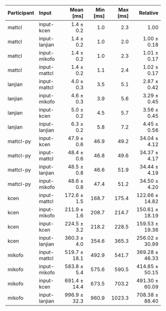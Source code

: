 | Participant | Input | Mean [ms] | Min [ms] | Max [ms] | Relative |
|:---|:---|---:|---:|---:|---:|
| mattcl | input-kcen | 1.4 ± 0.2 | 1.0 | 2.3 | 1.00 |
| mattcl | input-lanjian | 1.4 ± 0.2 | 1.0 | 2.0 | 1.00 ± 0.18 |
| mattcl | input-mikofo | 1.4 ± 0.2 | 1.0 | 2.3 | 1.01 ± 0.17 |
| mattcl | input-mattcl | 1.4 ± 0.2 | 1.1 | 2.4 | 1.02 ± 0.17 |
| lanjian | input-mattcl | 4.0 ± 0.3 | 3.5 | 5.1 | 2.87 ± 0.42 |
| lanjian | input-mikofo | 4.6 ± 0.3 | 3.9 | 5.6 | 3.29 ± 0.45 |
| lanjian | input-kcen | 5.0 ± 0.2 | 4.5 | 5.7 | 3.56 ± 0.45 |
| lanjian | input-lanjian | 6.3 ± 0.2 | 5.8 | 7.2 | 4.45 ± 0.56 |
| mattcl-py | input-kcen | 47.9 ± 0.6 | 46.9 | 49.2 | 34.04 ± 4.12 |
| mattcl-py | input-mattcl | 48.4 ± 0.6 | 46.8 | 49.6 | 34.37 ± 4.17 |
| mattcl-py | input-lanjian | 48.5 ± 0.8 | 46.6 | 51.9 | 34.44 ± 4.19 |
| mattcl-py | input-mikofo | 48.6 ± 0.8 | 47.4 | 51.2 | 34.50 ± 4.20 |
| kcen | input-mattcl | 172.6 ± 1.5 | 168.7 | 175.4 | 122.66 ± 14.82 |
| kcen | input-mikofo | 211.9 ± 1.6 | 208.7 | 214.7 | 150.61 ± 18.19 |
| kcen | input-kcen | 224.5 ± 3.2 | 218.2 | 228.5 | 159.53 ± 19.36 |
| kcen | input-lanjian | 360.3 ± 4.0 | 354.6 | 365.3 | 256.02 ± 30.99 |
| mikofo | input-mattcl | 519.7 ± 18.1 | 492.9 | 541.7 | 369.28 ± 46.33 |
| mikofo | input-mikofo | 583.8 ± 5.4 | 575.6 | 590.5 | 414.85 ± 50.15 |
| mikofo | input-kcen | 691.4 ± 14.4 | 673.5 | 703.2 | 491.30 ± 60.09 |
| mikofo | input-lanjian | 996.9 ± 32.3 | 960.9 | 1023.3 | 708.38 ± 88.40 |
